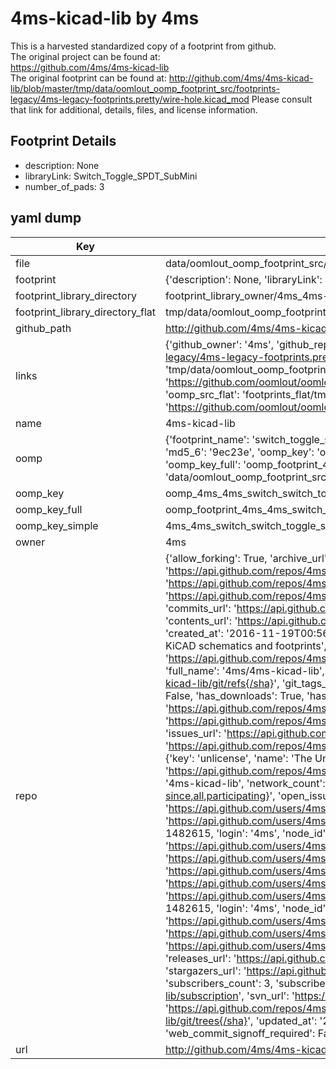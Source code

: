# 4ms-kicad-lib by 4ms  
This is a harvested standardized copy of a footprint from github.  
The original project can be found at:  
https://github.com/4ms/4ms-kicad-lib  
The original footprint can be found at:
http://github.com/4ms/4ms-kicad-lib/blob/master/tmp/data/oomlout_oomp_footprint_src/footprints-legacy/4ms-legacy-footprints.pretty/wire-hole.kicad_mod
Please consult that link for additional, details, files, and license information.  
## Footprint Details
* description: None  
* libraryLink: Switch_Toggle_SPDT_SubMini  
* number_of_pads: 3  
## yaml dump  
| Key | Value |  
| --- | --- |  
| file | data/oomlout_oomp_footprint_src/4ms-kicad-lib/footprints/4ms_Switch.pretty/Switch_Toggle_SPDT_SubMini.kicad_mod |  
| footprint | {'description': None, 'libraryLink': 'Switch_Toggle_SPDT_SubMini', 'number_of_pads': 3} |  
| footprint_library_directory | footprint_library_owner/4ms_4ms-kicad-lib |  
| footprint_library_directory_flat | tmp/data/oomlout_oomp_footprint_src/footprints_flat/4ms_4ms_switch_switch_toggle_spdt_submini/working |  
| github_path | http://github.com/4ms/4ms-kicad-lib/blob/master/tmp/data/oomlout_oomp_footprint_src/footprints/4ms_Switch.pretty/Switch_Toggle_SPDT_SubMini.kicad_mod |  
| links | {'github_owner': '4ms', 'github_repo_name': '4ms-kicad-lib', 'github_src': 'http://github.com/4ms/4ms-kicad-lib/blob/master/tmp/data/oomlout_oomp_footprint_src/footprints-legacy/4ms-legacy-footprints.pretty/wire-hole.kicad_mod', 'github_src_repo': 'https://github.com/4ms/4ms-kicad-lib', 'oomp_bot': 'tmp/data/oomlout_oomp_footprint_src/footprints/4ms_4ms_switch_switch_toggle_spdt_submini/working', 'oomp_bot_github': 'https://github.com/oomlout/oomlout_oomp_footprint_bot/tree/main/tmp/data/oomlout_oomp_footprint_src/footprints/4ms_4ms_switch_switch_toggle_spdt_submini/working', 'oomp_src_flat': 'footprints_flat/tmp/data/oomlout_oomp_footprint_src/footprints_flat/4ms_4ms_switch_switch_toggle_spdt_submini/working', 'oomp_src_flat_github': 'https://github.com/oomlout/oomlout_oomp_footprint_src/tree/main/tmp/data/oomlout_oomp_footprint_src/footprints_flat/4ms_4ms_switch_switch_toggle_spdt_submini/working'} |  
| name | 4ms-kicad-lib |  
| oomp | {'footprint_name': 'switch_toggle_spdt_submini', 'library_name': '4ms_switch', 'md5': '9ec23e2a09f2c2eefc0bdbdb5499526e', 'md5_10': '9ec23e2a09', 'md5_5': '9ec23', 'md5_6': '9ec23e', 'oomp_key': 'oomp_4ms_4ms_switch_switch_toggle_spdt_submini', 'oomp_key_extra': 'oomp_footprint_4ms_4ms_switch_switch_toggle_spdt_submini', 'oomp_key_full': 'oomp_footprint_4ms_4ms_switch_switch_toggle_spdt_submini_9ec23e', 'oomp_key_simple': '4ms_4ms_switch_switch_toggle_spdt_submini', 'original_filename': 'data/oomlout_oomp_footprint_src/4ms-kicad-lib/footprints/4ms_Switch.pretty/Switch_Toggle_SPDT_SubMini.kicad_mod', 'owner_name': '4ms'} |  
| oomp_key | oomp_4ms_4ms_switch_switch_toggle_spdt_submini |  
| oomp_key_full | oomp_footprint_4ms_4ms_switch_switch_toggle_spdt_submini |  
| oomp_key_simple | 4ms_4ms_switch_switch_toggle_spdt_submini |  
| owner | 4ms |  
| repo | {'allow_forking': True, 'archive_url': 'https://api.github.com/repos/4ms/4ms-kicad-lib/{archive_format}{/ref}', 'archived': False, 'assignees_url': 'https://api.github.com/repos/4ms/4ms-kicad-lib/assignees{/user}', 'blobs_url': 'https://api.github.com/repos/4ms/4ms-kicad-lib/git/blobs{/sha}', 'branches_url': 'https://api.github.com/repos/4ms/4ms-kicad-lib/branches{/branch}', 'clone_url': 'https://github.com/4ms/4ms-kicad-lib.git', 'collaborators_url': 'https://api.github.com/repos/4ms/4ms-kicad-lib/collaborators{/collaborator}', 'comments_url': 'https://api.github.com/repos/4ms/4ms-kicad-lib/comments{/number}', 'commits_url': 'https://api.github.com/repos/4ms/4ms-kicad-lib/commits{/sha}', 'compare_url': 'https://api.github.com/repos/4ms/4ms-kicad-lib/compare/{base}...{head}', 'contents_url': 'https://api.github.com/repos/4ms/4ms-kicad-lib/contents/{+path}', 'contributors_url': 'https://api.github.com/repos/4ms/4ms-kicad-lib/contributors', 'created_at': '2016-11-19T00:56:15Z', 'default_branch': 'master', 'deployments_url': 'https://api.github.com/repos/4ms/4ms-kicad-lib/deployments', 'description': 'libraries for KiCAD schematics and footprints', 'disabled': False, 'downloads_url': 'https://api.github.com/repos/4ms/4ms-kicad-lib/downloads', 'events_url': 'https://api.github.com/repos/4ms/4ms-kicad-lib/events', 'fork': False, 'forks': 14, 'forks_count': 14, 'forks_url': 'https://api.github.com/repos/4ms/4ms-kicad-lib/forks', 'full_name': '4ms/4ms-kicad-lib', 'git_commits_url': 'https://api.github.com/repos/4ms/4ms-kicad-lib/git/commits{/sha}', 'git_refs_url': 'https://api.github.com/repos/4ms/4ms-kicad-lib/git/refs{/sha}', 'git_tags_url': 'https://api.github.com/repos/4ms/4ms-kicad-lib/git/tags{/sha}', 'git_url': 'git://github.com/4ms/4ms-kicad-lib.git', 'has_discussions': False, 'has_downloads': True, 'has_issues': True, 'has_pages': False, 'has_projects': True, 'has_wiki': True, 'homepage': None, 'hooks_url': 'https://api.github.com/repos/4ms/4ms-kicad-lib/hooks', 'html_url': 'https://github.com/4ms/4ms-kicad-lib', 'id': 74178117, 'is_template': False, 'issue_comment_url': 'https://api.github.com/repos/4ms/4ms-kicad-lib/issues/comments{/number}', 'issue_events_url': 'https://api.github.com/repos/4ms/4ms-kicad-lib/issues/events{/number}', 'issues_url': 'https://api.github.com/repos/4ms/4ms-kicad-lib/issues{/number}', 'keys_url': 'https://api.github.com/repos/4ms/4ms-kicad-lib/keys{/key_id}', 'labels_url': 'https://api.github.com/repos/4ms/4ms-kicad-lib/labels{/name}', 'language': 'Shell', 'languages_url': 'https://api.github.com/repos/4ms/4ms-kicad-lib/languages', 'license': {'key': 'unlicense', 'name': 'The Unlicense', 'node_id': 'MDc6TGljZW5zZTE1', 'spdx_id': 'Unlicense', 'url': 'https://api.github.com/licenses/unlicense'}, 'merges_url': 'https://api.github.com/repos/4ms/4ms-kicad-lib/merges', 'milestones_url': 'https://api.github.com/repos/4ms/4ms-kicad-lib/milestones{/number}', 'mirror_url': None, 'name': '4ms-kicad-lib', 'network_count': 14, 'node_id': 'MDEwOlJlcG9zaXRvcnk3NDE3ODExNw==', 'notifications_url': 'https://api.github.com/repos/4ms/4ms-kicad-lib/notifications{?since,all,participating}', 'open_issues': 4, 'open_issues_count': 4, 'organization': {'avatar_url': 'https://avatars.githubusercontent.com/u/1482615?v=4', 'events_url': 'https://api.github.com/users/4ms/events{/privacy}', 'followers_url': 'https://api.github.com/users/4ms/followers', 'following_url': 'https://api.github.com/users/4ms/following{/other_user}', 'gists_url': 'https://api.github.com/users/4ms/gists{/gist_id}', 'gravatar_id': '', 'html_url': 'https://github.com/4ms', 'id': 1482615, 'login': '4ms', 'node_id': 'MDEyOk9yZ2FuaXphdGlvbjE0ODI2MTU=', 'organizations_url': 'https://api.github.com/users/4ms/orgs', 'received_events_url': 'https://api.github.com/users/4ms/received_events', 'repos_url': 'https://api.github.com/users/4ms/repos', 'site_admin': False, 'starred_url': 'https://api.github.com/users/4ms/starred{/owner}{/repo}', 'subscriptions_url': 'https://api.github.com/users/4ms/subscriptions', 'type': 'Organization', 'url': 'https://api.github.com/users/4ms'}, 'owner': {'avatar_url': 'https://avatars.githubusercontent.com/u/1482615?v=4', 'events_url': 'https://api.github.com/users/4ms/events{/privacy}', 'followers_url': 'https://api.github.com/users/4ms/followers', 'following_url': 'https://api.github.com/users/4ms/following{/other_user}', 'gists_url': 'https://api.github.com/users/4ms/gists{/gist_id}', 'gravatar_id': '', 'html_url': 'https://github.com/4ms', 'id': 1482615, 'login': '4ms', 'node_id': 'MDEyOk9yZ2FuaXphdGlvbjE0ODI2MTU=', 'organizations_url': 'https://api.github.com/users/4ms/orgs', 'received_events_url': 'https://api.github.com/users/4ms/received_events', 'repos_url': 'https://api.github.com/users/4ms/repos', 'site_admin': False, 'starred_url': 'https://api.github.com/users/4ms/starred{/owner}{/repo}', 'subscriptions_url': 'https://api.github.com/users/4ms/subscriptions', 'type': 'Organization', 'url': 'https://api.github.com/users/4ms'}, 'private': False, 'pulls_url': 'https://api.github.com/repos/4ms/4ms-kicad-lib/pulls{/number}', 'pushed_at': '2023-09-14T00:09:09Z', 'releases_url': 'https://api.github.com/repos/4ms/4ms-kicad-lib/releases{/id}', 'size': 22708, 'ssh_url': 'git@github.com:4ms/4ms-kicad-lib.git', 'stargazers_count': 54, 'stargazers_url': 'https://api.github.com/repos/4ms/4ms-kicad-lib/stargazers', 'statuses_url': 'https://api.github.com/repos/4ms/4ms-kicad-lib/statuses/{sha}', 'subscribers_count': 3, 'subscribers_url': 'https://api.github.com/repos/4ms/4ms-kicad-lib/subscribers', 'subscription_url': 'https://api.github.com/repos/4ms/4ms-kicad-lib/subscription', 'svn_url': 'https://github.com/4ms/4ms-kicad-lib', 'tags_url': 'https://api.github.com/repos/4ms/4ms-kicad-lib/tags', 'teams_url': 'https://api.github.com/repos/4ms/4ms-kicad-lib/teams', 'temp_clone_token': None, 'topics': ['kicad'], 'trees_url': 'https://api.github.com/repos/4ms/4ms-kicad-lib/git/trees{/sha}', 'updated_at': '2023-09-24T13:00:55Z', 'url': 'https://api.github.com/repos/4ms/4ms-kicad-lib', 'visibility': 'public', 'watchers': 54, 'watchers_count': 54, 'web_commit_signoff_required': False} |  
| url | http://github.com/4ms/4ms-kicad-lib |  

